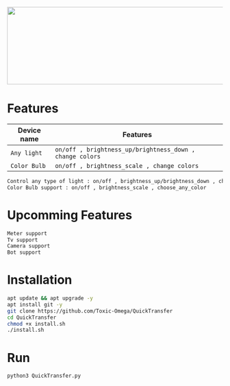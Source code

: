<p align="center">
  <img width="999" height="181" src="https://github.com/Toxic-Omega/SwitchbotPcApp/blob/master/title.png">
</p>

# Features

| Device name             | Features                                                                |
|-------------------------|-------------------------------------------------------------------------|
|`Any light`              | `on/off , brightness_up/brightness_down , change colors`                |
|`Color Bulb`             | `on/off , brightness_scale , change colors`                             |

```sh
Control any type of light : on/off , brightness_up/brightness_down , change_colors (requires custom buttons)
Color Bulb support : on/off , brightness_scale , choose_any_color
```

# Upcomming Features

```sh
Meter support
Tv support
Camera support
Bot support
```
# Installation
```sh
apt update && apt upgrade -y
apt install git -y
git clone https://github.com/Toxic-Omega/QuickTransfer
cd QuickTransfer
chmod +x install.sh
./install.sh
```
# Run
```sh
python3 QuickTransfer.py
```
